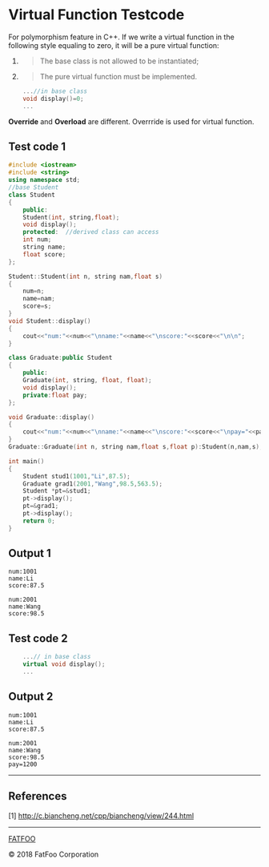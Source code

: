# Virtual Function Testcode

For polymorphism feature in C++. If we write a virtual function in the following style equaling to zero, it will be a pure virtual function: 
1. > The base class is not allowed to be instantiated;
2. > The pure virtual function must be implemented.
```c++
    ...//in base class
    void display()=0;
    ...
```

**Override** and **Overload** are different. Overrride is used for virtual function.


## Test code 1

```c++
#include <iostream>
#include <string>
using namespace std;
//base Student
class Student
{
    public:
    Student(int, string,float);  
    void display();
    protected:  //derived class can access
    int num;
    string name;
    float score;
};

Student::Student(int n, string nam,float s)
{
    num=n;
    name=nam;
    score=s;
}
void Student::display()
{
    cout<<"num:"<<num<<"\nname:"<<name<<"\nscore:"<<score<<"\n\n";
}

class Graduate:public Student
{
    public:
    Graduate(int, string, float, float);
    void display();
    private:float pay;
};

void Graduate::display()
{
    cout<<"num:"<<num<<"\nname:"<<name<<"\nscore:"<<score<<"\npay="<<pay<<endl;
}
Graduate::Graduate(int n, string nam,float s,float p):Student(n,nam,s),pay(p){}

int main()
{
    Student stud1(1001,"Li",87.5);
    Graduate grad1(2001,"Wang",98.5,563.5);
    Student *pt=&stud1;
    pt->display();
    pt=&grad1;
    pt->display();
    return 0;
}
```
## Output 1
```
num:1001
name:Li
score:87.5

num:2001
name:Wang
score:98.5
```
## Test code 2
```c++
    ...// in base class
    virtual void display(); 
    ...
```
## Output 2
```
num:1001
name:Li
score:87.5

num:2001
name:Wang
score:98.5
pay=1200
```

----------------------

## References

[1] http://c.biancheng.net/cpp/biancheng/view/244.html

----------------------

[FATFOO](https://github.com/snowyben)

<div class="footer">
&copy; 2018 FatFoo Corporation
</div>

